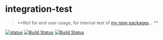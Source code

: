 # integration-test
> **Not for end user usage, for internal test of [my npm packages](https://gitlab.com/autokent/)... **

[![status](https://gitlab.com/autokent/_integration_test/badges/master/pipeline.svg)](https://gitlab.com/autokent/_integration_test/pipelines)
[![Build Status](https://travis-ci.org/mehmet-kozan/_integration_test.svg?branch=master)](http://travis-ci.org/mehmet-kozan/_integration_test)
[![Build Status](https://travis-ci.org/mehmet-kozan/_integration_test.svg?branch=integration-level-01)](http://travis-ci.org/mehmet-kozan/_integration_test)